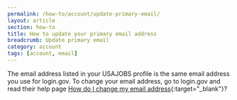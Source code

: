 ```yaml
---
permalink: /how-to/account/update-primary-email/
layout: article
section: how-to
title: How to update your primary email address
breadcrumb: Update primary email
category: account
tags: [account, email]
---
```


The email address listed in your USAJOBS profile is the same email address you use for login.gov. To change your email address, go to login.gov and read their help page [How do I change my email address](https://login.gov/help/changing-settings/change-my-email-address/){:target="_blank"}?


